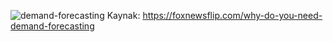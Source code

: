 
![demand-forecasting](https://user-images.githubusercontent.com/76479205/132301838-67a8bcd7-1a94-4cd5-9147-61bc1276725f.jpg)
Kaynak: https://foxnewsflip.com/why-do-you-need-demand-forecasting
